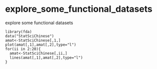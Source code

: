 # explore_some_functional_datasets
explore some functional datasets

```
library(fda)
data("StatSciChinese")
amat<-StatSciChinese[,1,]
plot(amat[,1],amat[,2],type="l")
for(ii in 2:20){
  amat<-StatSciChinese[,ii,]
  lines(amat[,1],amat[,2],type="l")
}
```
